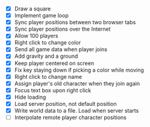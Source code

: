 - [x] Draw a square
- [x] Implement game loop
- [x] Sync player positions between two browser tabs
- [x] Sync player positions over the Internet
- [x] Allow 100 players
- [x] Right click to change color
- [x] Send all game data when player joins
- [x] Add gravity and a ground
- [x] Keep player centered on screen
- [x] Fix key staying down if picking a color while moving
- [x] Right click to change name
- [x] Assign player's old character when they join again
- [x] Focus text box upon right click
- [x] Hide loading
- [x] Load server position, not default position
- [x] Write world data to a file. Load when server starts
- [ ] Interpolate remote player character positions
